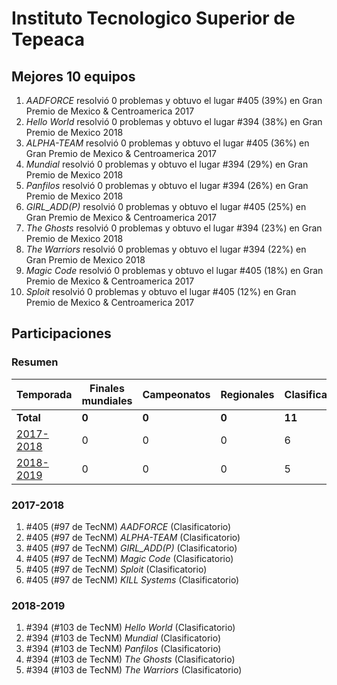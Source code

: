 ---
---

# Instituto Tecnologico Superior de Tepeaca

## Mejores 10 equipos

1. _AADFORCE_ resolvió 0 problemas y obtuvo el lugar #405 (39%) en Gran Premio de Mexico & Centroamerica 2017
1. _Hello World_ resolvió 0 problemas y obtuvo el lugar #394 (38%) en Gran Premio de Mexico 2018
1. _ALPHA-TEAM_ resolvió 0 problemas y obtuvo el lugar #405 (36%) en Gran Premio de Mexico & Centroamerica 2017
1. _Mundial_ resolvió 0 problemas y obtuvo el lugar #394 (29%) en Gran Premio de Mexico 2018
1. _Panfilos_ resolvió 0 problemas y obtuvo el lugar #394 (26%) en Gran Premio de Mexico 2018
1. _GIRL_ADD(P)_ resolvió 0 problemas y obtuvo el lugar #405 (25%) en Gran Premio de Mexico & Centroamerica 2017
1. _The Ghosts_ resolvió 0 problemas y obtuvo el lugar #394 (23%) en Gran Premio de Mexico 2018
1. _The Warriors_ resolvió 0 problemas y obtuvo el lugar #394 (22%) en Gran Premio de Mexico 2018
1. _Magic Code_ resolvió 0 problemas y obtuvo el lugar #405 (18%) en Gran Premio de Mexico & Centroamerica 2017
1. _Sploit_ resolvió 0 problemas y obtuvo el lugar #405 (12%) en Gran Premio de Mexico & Centroamerica 2017

## Participaciones

### Resumen

| Temporada | Finales mundiales | Campeonatos | Regionales | Clasificatorios | Equipos |
| --- | --- | --- | --- | --- | --- |
| **Total** | **0** | **0** | **0** | **11** | **11** |
| [2017-2018](#2017-2018) | 0 | 0 | 0 | 6 | 6 |
| [2018-2019](#2018-2019) | 0 | 0 | 0 | 5 | 5 |

### 2017-2018

1. #405 (#97 de TecNM) _AADFORCE_ (Clasificatorio)
1. #405 (#97 de TecNM) _ALPHA-TEAM_ (Clasificatorio)
1. #405 (#97 de TecNM) _GIRL_ADD(P)_ (Clasificatorio)
1. #405 (#97 de TecNM) _Magic Code_ (Clasificatorio)
1. #405 (#97 de TecNM) _Sploit_ (Clasificatorio)
1. #405 (#97 de TecNM) _KILL Systems_ (Clasificatorio)

### 2018-2019

1. #394 (#103 de TecNM) _Hello World_ (Clasificatorio)
1. #394 (#103 de TecNM) _Mundial_ (Clasificatorio)
1. #394 (#103 de TecNM) _Panfilos_ (Clasificatorio)
1. #394 (#103 de TecNM) _The Ghosts_ (Clasificatorio)
1. #394 (#103 de TecNM) _The Warriors_ (Clasificatorio)



